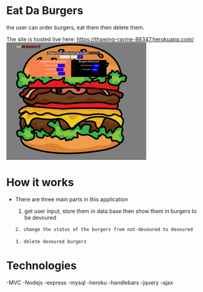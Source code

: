 # Eat Da Burgers

 the user can order burgers, eat them then delete them.

The site is hosted live here: https://thawing-ravine-88347.herokuapp.com/
![gif](/public/assets/images/workingburger.gif)

# How it works
 - There are three main parts in this application 
     1. get user input, store them in data base then show them in burgers to be   devoured

       2. change the status of the burgers from not-devoured to devoured

       3. delete devoured burgers


# Technologies
-MVC
-Nodejs
-express
-mysql
-heroku
-handlebars
-jquery 
-ajax
        